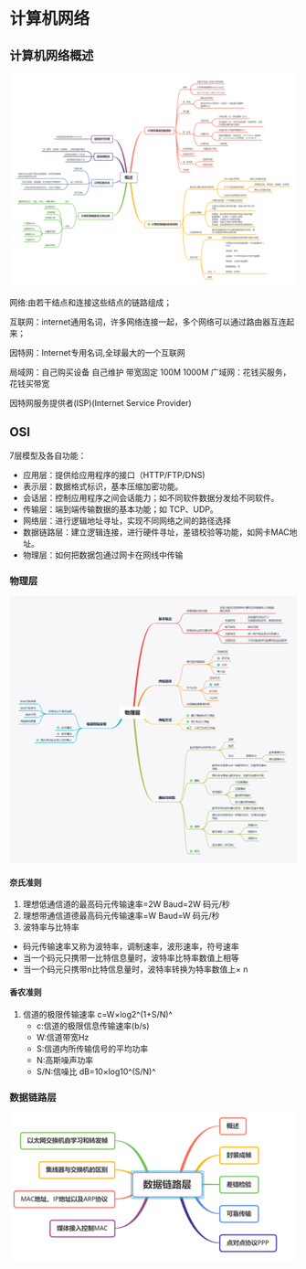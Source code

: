 # 计算机网络

## 计算机网络概述
![概述](./images/summary.png)
 
 网络:由若干结点和连接这些结点的链路组成；

 互联网：internet通用名词，许多网络连接一起，多个网络可以通过路由器互连起来；

 因特网：Internet专用名词,全球最大的一个互联网

 局域网：自己购买设备 自己维护 带宽固定 100M 1000M 
 广域网：花钱买服务，花钱买带宽

 因特网服务提供者(ISP)(Internet Service Provider)
   
## OSI
7层模型及各自功能：
- 应用层：提供给应用程序的接口（HTTP/FTP/DNS)
- 表示层：数据格式标识，基本压缩加密功能。
- 会话层：控制应用程序之间会话能力；如不同软件数据分发给不同软件。
- 传输层：端到端传输数据的基本功能；如 TCP、UDP。
- 网络层：进行逻辑地址寻址，实现不同网络之间的路径选择
- 数据链路层：建立逻辑连接，进行硬件寻址，差错校验等功能，如网卡MAC地址。
- 物理层：如何把数据包通过网卡在网线中传输

### 物理层
![物理层](./images/pysical.png)
#### 奈氏准则
1. 理想低通信道的最高码元传输速率=2W Baud=2W 码元/秒
2. 理想带通信道德最高码元传输速率=W Baud=W 码元/秒
3. 波特率与比特率
  - 码元传输速率又称为波特率，调制速率，波形速率，符号速率
  - 当一个码元只携带一比特信息量时，波特率比特率数值上相等
  - 当一个码元只携带n比特信息量时，波特率转换为特率数值上× n
#### 香农准则
1. 信道的极限传输速率
   c=W×log2^(1+S/N)^
   - c:信道的极限信息传输速率(b/s)
   - W:信道带宽Hz
   - S:信道内所传输信号的平均功率
   - N:高斯噪声功率
   - S/N:信噪比 dB=10×log10^(S/N)^

### 数据链路层 

![datalink](./images/datalink.png)       







   
